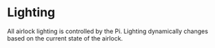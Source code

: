 # Lighting
All airlock lighting is controlled by the Pi. Lighting dynamically changes based on the current state of the airlock.

